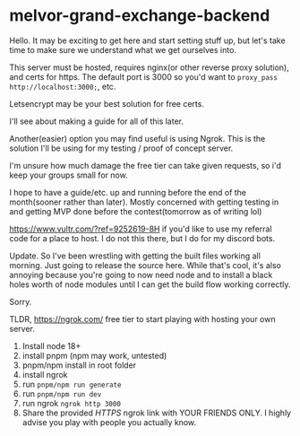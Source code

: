 # melvor-grand-exchange-backend

Hello.
It may be exciting to get here and start setting stuff up, but let's take time to make sure we understand what we get ourselves into.

This server must be hosted, requires nginx(or other reverse proxy solution), and certs for https. The default port is 3000 so you'd want to `proxy_pass http://localhost:3000;`, etc.

Letsencrypt may be your best solution for free certs.

I'll see about making a guide for all of this later.

Another(easier) option you may find useful is using Ngrok. This is the solution I'll be using for my testing / proof of concept server.

I'm unsure how much damage the free tier can take given requests, so i'd keep your groups small for now.



I hope to have a guide/etc. up and running before the end of the month(sooner rather than later). Mostly concerned with getting testing in and getting MVP done before the contest(tomorrow as of writing lol)


https://www.vultr.com/?ref=9252619-8H if you'd like to use my referral code for a place to host. I do not this there, but I do for my discord bots.

Update. So I've been wrestling with getting the built files working all morning. Just going to release the source here. While that's cool, it's also annoying because you're going to now need node and to install a black holes worth of node modules until I can get the build flow working correctly.

Sorry.

TLDR, https://ngrok.com/ free tier to start playing with hosting your own server.

1. Install node 18+
2. install pnpm (npm may work, untested)
3. pnpm/npm install in root folder
4. install ngrok
5. run `pnpm/npm run generate`
6. run `pnpm/npm run dev`
7. run ngrok `ngrok http 3000`
8. Share the provided *HTTPS* ngrok link with YOUR FRIENDS ONLY. I highly advise you play with people you actually know.
